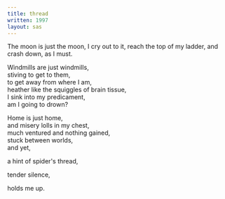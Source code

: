 ```yaml
---
title: thread
written: 1997
layout: sas
---
```


<div class="poem">
The moon is just the moon,   
I cry out to it, reach the top of my ladder,   
and crash down,   
as I must.   
  
Windmills are just windmills,   
stiving to get to them,   
to get away from where I am,   
heather like the squiggles of brain tissue,   
I sink into my predicament,   
am I going to drown?   
  
Home is just home,   
and misery lolls in my chest,   
much ventured and nothing gained,   
stuck between worlds,   
and yet,   
  
a hint of spider's thread,   
  
tender silence,   
  
holds me up. 
</div>
